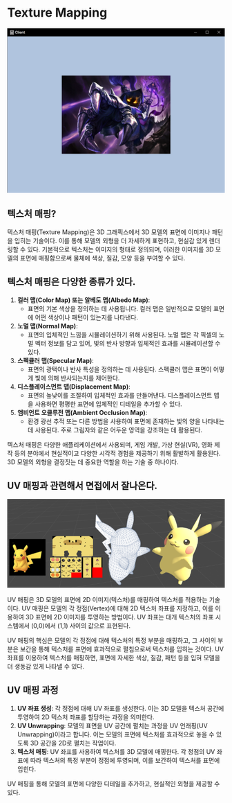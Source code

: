 # Texture Mapping

![image-20231211123404985](../../../image/image-20231211123404985.png)

## 텍스처 매핑?

텍스처 매핑(Texture Mapping)은 3D 그래픽스에서 3D 모델의 표면에 이미지나 패턴을 입히는 기술이다. 이를 통해 모델의 외형을 더 자세하게 표현하고, 현실감 있게 렌더링할 수 있다. 기본적으로 텍스처는 이미지의 형태로 정의되며, 이러한 이미지를 3D 모델의 표면에 매핑함으로써 물체에 색상, 질감, 모양 등을 부여할 수 있다.

## 텍스처 매핑은 다양한 종류가 있다.

1. **컬러 맵(Color Map) 또는 알베도 맵(Albedo Map)**:
   - 표면의 기본 색상을 정의하는 데 사용됩니다. 컬러 맵은 일반적으로 모델의 표면에 어떤 색상이나 패턴이 있는지를 나타낸다.
2. **노멀 맵(Normal Map)**:
   - 표면의 입체적인 느낌을 시뮬레이션하기 위해 사용된다. 노멀 맵은 각 픽셀의 노멀 벡터 정보를 담고 있어, 빛의 반사 방향과 입체적인 효과를 시뮬레이션할 수 있다.
3. **스펙큘러 맵(Specular Map)**:
   - 표면의 광택이나 반사 특성을 정의하는 데 사용된다. 스펙큘러 맵은 표면이 어떻게 빛에 의해 반사되는지를 제어한다.
4. **디스플레이스먼트 맵(Displacement Map)**:
   - 표면의 높낮이를 조절하여 입체적인 효과를 만들어낸다. 디스플레이스먼트 맵을 사용하면 평평한 표면에 입체적인 디테일을 추가할 수 있다.
5. **앰비언트 오클루전 맵(Ambient Occlusion Map)**:
   - 환경 광선 추적 또는 다른 방법을 사용하여 표면에 존재하는 빛의 양을 나타내는 데 사용된다. 주로 그림자와 같은 어두운 영역을 강조하는 데 활용된다.

텍스처 매핑은 다양한 애플리케이션에서 사용되며, 게임 개발, 가상 현실(VR), 영화 제작 등의 분야에서 현실적이고 다양한 시각적 경험을 제공하기 위해 활발하게 활용된다. 3D 모델의 외형을 결정짓는 데 중요한 역할을 하는 기술 중 하나이다.

## UV 매핑과 관련해서 면접에서 잘나온다.

![Texture Mapping](../../../image/image.png)

UV 매핑은 3D 모델의 표면에 2D 이미지(텍스처)를 매핑하여 텍스처를 적용하는 기술이다. UV 매핑은 모델의 각 정점(Vertex)에 대해 2D 텍스처 좌표를 지정하고, 이를 이용하여 3D 표면에 2D 이미지를 투영하는 방법이다. UV 좌표는 대개 텍스처의 좌표 시스템에서 (0,0)에서 (1,1) 사이의 값으로 표현된다.

UV 매핑의 핵심은 모델의 각 정점에 대해 텍스처의 특정 부분을 매핑하고, 그 사이의 부분은 보간을 통해 텍스처를 표면에 효과적으로 펼침으로써 텍스처를 입히는 것이다. UV 좌표를 이용하여 텍스처를 매핑하면, 표면에 자세한 색상, 질감, 패턴 등을 입혀 모델을 더 생동감 있게 나타낼 수 있다.

## UV 매핑 과정

1. **UV 좌표 생성**: 각 정점에 대해 UV 좌표를 생성한다. 이는 3D 모델을 텍스처 공간에 투영하여 2D 텍스처 좌표를 할당하는 과정을 의미한다.
2. **UV Unwrapping**: 모델의 표면을 UV 공간에 펼치는 과정을 UV 언래핑(UV Unwrapping)이라고 합니다. 이는 모델의 표면에 텍스처를 효과적으로 놓을 수 있도록 3D 공간을 2D로 펼치는 작업이다.
3. **텍스처 매핑**: UV 좌표를 사용하여 텍스처를 3D 모델에 매핑한다. 각 정점의 UV 좌표에 따라 텍스처의 특정 부분이 정점에 투영되며, 이를 보간하여 텍스처를 표면에 입힌다.

UV 매핑을 통해 모델의 표면에 다양한 디테일을 추가하고, 현실적인 외형을 제공할 수 있다.

